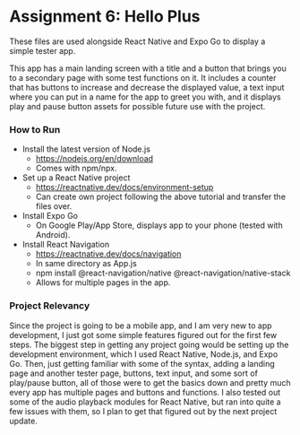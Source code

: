 
# Assignment 6: Hello Plus

These files are used alongside React Native and Expo Go to display a simple tester app.

This app has a main landing screen with a title and a button that brings you to a secondary page with some test functions on it. It includes a counter that has buttons to increase and decrease the displayed value, a text input where you can put in a name for the app to greet you with, and it displays play and pause button assets for possible future use with the project.

### How to Run
- Install the latest version of Node.js
  - https://nodejs.org/en/download
  - Comes with npm/npx.
- Set up a React Native project
  - https://reactnative.dev/docs/environment-setup
  - Can create own project following the above tutorial and transfer the files over. 
- Install Expo Go
  - On Google Play/App Store, displays app to your phone (tested with Android).
- Install React Navigation
  - https://reactnative.dev/docs/navigation
  - In same directory as App.js
  - npm  install @react-navigation/native @react-navigation/native-stack
  - Allows for multiple pages in the app.

### Project Relevancy
Since the project is going to be a mobile app, and I am very new to app development, I just got some simple features figured out for the first few steps. The biggest step in getting any project going would be setting up the development environment, which I used React Native, Node.js, and Expo Go. Then, just getting familiar with some of the syntax, adding a landing page and another tester page, buttons, text input, and some sort of play/pause button, all of those were to get the basics down and pretty much every app has multiple pages and buttons and functions. I also tested out some of the audio playback modules for React Native, but ran into quite a few issues with them, so I plan to get that figured out by the next project update.
